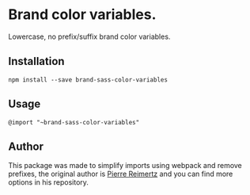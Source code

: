 # Brand color variables.

Lowercase, no prefix/suffix brand color variables.

## Installation

    npm install --save brand-sass-color-variables

## Usage

    @import "~brand-sass-color-variables"

## Author

This package was made to simplify imports using webpack and remove prefixes,
the original author is [Pierre Reimertz](https://github.com/reimertz/brand-colors)
and you can find more options in his repository.
